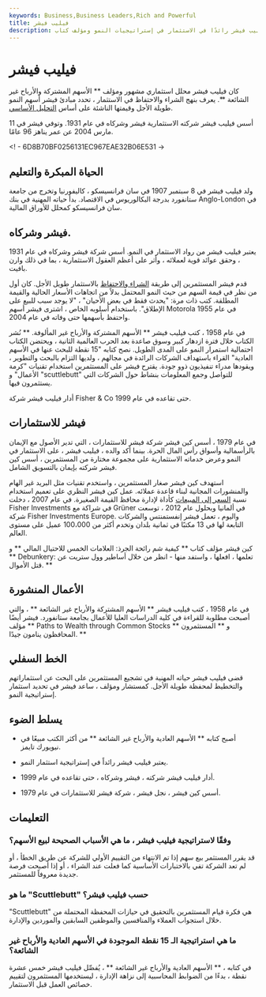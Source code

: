 ```yaml
---
keywords: Business,Business Leaders,Rich and Powerful
title: فيليب فيشر
description: كان فيليب فيشر رائدًا في الاستثمار في إستراتيجيات النمو ومؤلف كتاب &quot;الأسهم المشتركة والأرباح غير الشائعة&quot;. أسس ابنه كينيث فيشر شركة Fisher Investments.
---
```


# فيليب فيشر
كان فيليب فيشر محلل استثماري مشهور ومؤلف ** الأسهم المشتركة والأرباح غير الشائعة **. يعرف بنهج الشراء والاحتفاظ في الاستثمار ، تحدد مبادئ فيشر أسهم النمو طويلة الأجل وقيمتها الناشئة على أساس [التحليل الأساسي](/fundamentalanalysis).

أسس فيليب فيشر شركته الاستثمارية فيشر وشركاه في عام 1931. وتوفي فيشر في 11 مارس 2004 عن عمر يناهز 96 عامًا.

<! - 6D8B70BF0256131EC967EAE32B06E531 ->

## الحياة المبكرة والتعليم

ولد فيليب فيشر في 8 سبتمبر 1907 في سان فرانسيسكو ، كاليفورنيا وتخرج من جامعة ستانفورد بدرجة البكالوريوس في الاقتصاد. بدأ حياته المهنية في بنك Anglo-London في سان فرانسيسكو كمحلل للأوراق المالية.

## فيشر وشركاه.

يعتبر فيليب فيشر من رواد الاستثمار في النمو. أسس شركة فيشر وشركاه في عام 1931 ، وحقق عوائد قوية لعملائه ، وأثر على أعظم العقول الاستثمارية ، بما في ذلك وارن بافيت.

قدم فيشر المستثمرين إلى طريقة [الشراء والاحتفاظ](/buyandhold) بالاستثمار طويل الأجل. كان أول من نظر في قيمة السهم من حيث النمو المحتمل بدلاً من اتجاهات الأسعار الحالية والقيمة المطلقة. كتب ذات مرة: "يحدث فقط في بعض الأحيان" ، "لا يوجد سبب للبيع على الإطلاق". باستخدام أسلوبه الخاص ، اشترى فيشر أسهم Motorola في عام 1955 واحتفظ بأسهمها حتى وفاته في عام 2004.

في عام 1958 ، كتب فيليب فيشر ** الأسهم المشتركة والأرباح غير المألوفة. ** نُشر الكتاب خلال فترة ازدهار كبير وسوق صاعدة بعد الحرب العالمية الثانية ، ويحتضن الكتاب احتمالية استمرار النمو على المدى الطويل. نصح كتابه "15 نقطة للبحث عنها في الأسهم العادية" القراء باستهداف الشركات الرائدة في مجالهم ، ولديها التزام بالبحث والتطوير ، ويقودها مدراء تنفيذيون ذوو جودة. يقترح فيشر على المستثمرين استخدام تقنيات "كرمة الأعمال" و "scuttlebutt" للتواصل وجمع المعلومات بنشاط حول الشركات التي يستثمرون فيها.

أدار فيليب فيشر شركة Fisher & Co حتى تقاعده في عام 1999.

## فيشر للاستثمارات

في عام 1979 ، أسس كين فيشر شركة فيشر للاستثمارات ، التي تدير الأصول مع الإيمان بالرأسمالية وأسواق رأس المال الحرة. بينما أكد والده ، فيليب فيشر ، على الاستثمار في النمو وعرض خدماته الاستثمارية على مجموعة مختارة من المستثمرين ، أسس كين فيشر شركته بإيمان بالتسويق الشامل.

استهدف كين فيشر صغار المستثمرين ، واستخدم تقنيات مثل البريد غير الهام والمنشورات المجانية لبناء قاعدة عملائه. عمل كين فيشر النظري على تعميم استخدام نسبة [السعر إلى المبيعات](/price-to-salesratio) كأداة لإدارة محافظ القيمة الصغيرة. في عام 2007 ، دخلت Fisher Investments في شراكة مع Grüner في ألمانيا وبحلول عام 2012 ، توسعت شركة Fisher Investments Europe. واليوم ، تعمل فيشر إنفستمنتس والشركات التابعة لها في 13 مكتبًا في ثمانية بلدان وتخدم أكثر من 100،000 عميل على مستوى العالم.

كين فيشر مؤلف كتاب ** كيفية شم رائحة الجرذ: العلامات الخمس للاحتيال المالي ** و ** Debunkery: تعلمها ، افعلها ، واستفد منها - انظر من خلال أساطير وول ستريت عن قتل الأموال. **

## الأعمال المنشورة

في عام 1958 ، كتب فيليب فيشر ** الأسهم المشتركة والأرباح غير الشائعة ** ، والتي أصبحت مطلوبة للقراءة في كلية الدراسات العليا للأعمال بجامعة ستانفورد. فيشر أيضًا مؤلف ** Paths to Wealth through Common Stocks ** و ** المستثمرون المحافظون ينامون جيدًا. **

## الخط السفلي

قضى فيليب فيشر حياته المهنية في تشجيع المستثمرين على البحث عن استثماراتهم والتخطيط لمحفظة طويلة الأجل. كمستشار ومؤلف ، ساعد فيشر في تحديد استثمار إستراتيجية النمو.

## يسلط الضوء

- أصبح كتابه ** الأسهم العادية والأرباح غير الشائعة ** من أكثر الكتب مبيعًا في نيويورك تايمز.

- يعتبر فيليب فيشر رائداً في إستراتيجية استثمار النمو.

- أدار فيليب فيشر شركته ، فيشر وشركاه ، حتى تقاعده في عام 1999.

- أسس كين فيشر ، نجل فيشر ، شركة فيشر للاستثمارات في عام 1979.

## التعليمات

### وفقًا لاستراتيجية فيليب فيشر ، ما هي الأسباب الصحيحة لبيع الأسهم؟

قد يقرر المستثمر بيع سهم إذا تم الانتهاء من التقييم الأولي للشركة عن طريق الخطأ ، أو لم تعد الشركة تفي بالاختبارات الأساسية كما فعلت عند الشراء ، أو إذا أصبحت فرصة جديدة معروفاً للمستثمر.

### ما هو "Scuttlebutt" حسب فيليب فيشر؟

"Scuttlebutt" هي فكرة قيام المستثمرين بالتحقيق في حيازات المحفظة المحتملة من خلال استجواب العملاء والمنافسين والموظفين السابقين والموردين والإدارة.

### ما هي استراتيجية الـ 15 نقطة الموجودة في الأسهم العادية والأرباح غير الشائعة؟

في كتابه ، ** الأسهم العادية والأرباح غير الشائعة ** ، يُفصِّل فيليب فيشر خمس عشرة نقطة ، بدءًا من الضوابط المحاسبية إلى نزاهة الإدارة ، ليستخدمها المستثمرون لتقييم خصائص العمل قبل الاستثمار.

